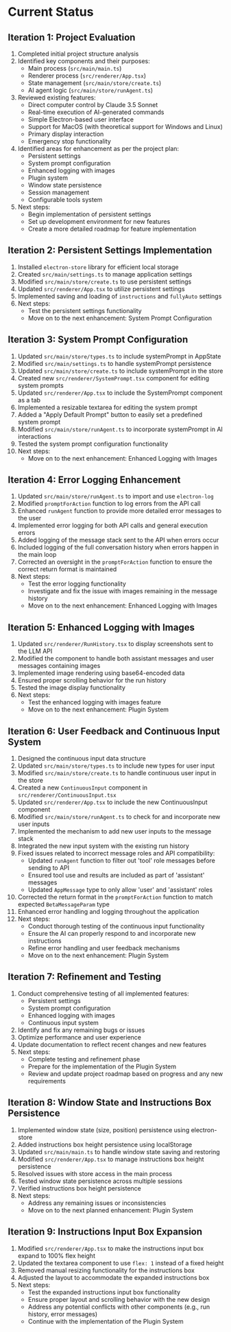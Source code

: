 # Current Status

## Iteration 1: Project Evaluation

1. Completed initial project structure analysis
2. Identified key components and their purposes:
   - Main process (`src/main/main.ts`)
   - Renderer process (`src/renderer/App.tsx`)
   - State management (`src/main/store/create.ts`)
   - AI agent logic (`src/main/store/runAgent.ts`)
3. Reviewed existing features:
   - Direct computer control by Claude 3.5 Sonnet
   - Real-time execution of AI-generated commands
   - Simple Electron-based user interface
   - Support for MacOS (with theoretical support for Windows and Linux)
   - Primary display interaction
   - Emergency stop functionality
4. Identified areas for enhancement as per the project plan:
   - Persistent settings
   - System prompt configuration
   - Enhanced logging with images
   - Plugin system
   - Window state persistence
   - Session management
   - Configurable tools system
5. Next steps:
   - Begin implementation of persistent settings
   - Set up development environment for new features
   - Create a more detailed roadmap for feature implementation

## Iteration 2: Persistent Settings Implementation

1. Installed `electron-store` library for efficient local storage
2. Created `src/main/settings.ts` to manage application settings
3. Modified `src/main/store/create.ts` to use persistent settings
4. Updated `src/renderer/App.tsx` to utilize persistent settings
5. Implemented saving and loading of `instructions` and `fullyAuto` settings
6. Next steps:
   - Test the persistent settings functionality
   - Move on to the next enhancement: System Prompt Configuration

## Iteration 3: System Prompt Configuration

1. Updated `src/main/store/types.ts` to include systemPrompt in AppState
2. Modified `src/main/settings.ts` to handle systemPrompt persistence
3. Updated `src/main/store/create.ts` to include systemPrompt in the store
4. Created new `src/renderer/SystemPrompt.tsx` component for editing system prompts
5. Updated `src/renderer/App.tsx` to include the SystemPrompt component as a tab
6. Implemented a resizable textarea for editing the system prompt
7. Added a "Apply Default Prompt" button to easily set a predefined system prompt
8. Modified `src/main/store/runAgent.ts` to incorporate systemPrompt in AI interactions
9. Tested the system prompt configuration functionality
10. Next steps:
    - Move on to the next enhancement: Enhanced Logging with Images

## Iteration 4: Error Logging Enhancement

1. Updated `src/main/store/runAgent.ts` to import and use `electron-log`
2. Modified `promptForAction` function to log errors from the API call
3. Enhanced `runAgent` function to provide more detailed error messages to the user
4. Implemented error logging for both API calls and general execution errors
5. Added logging of the message stack sent to the API when errors occur
6. Included logging of the full conversation history when errors happen in the main loop
7. Corrected an oversight in the `promptForAction` function to ensure the correct return format is maintained
8. Next steps:
   - Test the error logging functionality
   - Investigate and fix the issue with images remaining in the message history
   - Move on to the next enhancement: Enhanced Logging with Images

## Iteration 5: Enhanced Logging with Images

1. Updated `src/renderer/RunHistory.tsx` to display screenshots sent to the LLM API
2. Modified the component to handle both assistant messages and user messages containing images
3. Implemented image rendering using base64-encoded data
4. Ensured proper scrolling behavior for the run history
5. Tested the image display functionality
6. Next steps:
   - Test the enhanced logging with images feature
   - Move on to the next enhancement: Plugin System

## Iteration 6: User Feedback and Continuous Input System

1. Designed the continuous input data structure
2. Updated `src/main/store/types.ts` to include new types for user input
3. Modified `src/main/store/create.ts` to handle continuous user input in the store
4. Created a new `ContinuousInput` component in `src/renderer/ContinuousInput.tsx`
5. Updated `src/renderer/App.tsx` to include the new ContinuousInput component
6. Modified `src/main/store/runAgent.ts` to check for and incorporate new user inputs
7. Implemented the mechanism to add new user inputs to the message stack
8. Integrated the new input system with the existing run history
9. Fixed issues related to incorrect message roles and API compatibility:
   - Updated `runAgent` function to filter out 'tool' role messages before sending to API
   - Ensured tool use and results are included as part of 'assistant' messages
   - Updated `AppMessage` type to only allow 'user' and 'assistant' roles
10. Corrected the return format in the `promptForAction` function to match expected `BetaMessageParam` type
11. Enhanced error handling and logging throughout the application
12. Next steps:
    - Conduct thorough testing of the continuous input functionality
    - Ensure the AI can properly respond to and incorporate new instructions
    - Refine error handling and user feedback mechanisms
    - Move on to the next enhancement: Plugin System

## Iteration 7: Refinement and Testing

1. Conduct comprehensive testing of all implemented features:
   - Persistent settings
   - System prompt configuration
   - Enhanced logging with images
   - Continuous input system
2. Identify and fix any remaining bugs or issues
3. Optimize performance and user experience
4. Update documentation to reflect recent changes and new features
5. Next steps:
   - Complete testing and refinement phase
   - Prepare for the implementation of the Plugin System
   - Review and update project roadmap based on progress and any new requirements

## Iteration 8: Window State and Instructions Box Persistence

1. Implemented window state (size, position) persistence using electron-store
2. Added instructions box height persistence using localStorage
3. Updated `src/main/main.ts` to handle window state saving and restoring
4. Modified `src/renderer/App.tsx` to manage instructions box height persistence
5. Resolved issues with store access in the main process
6. Tested window state persistence across multiple sessions
7. Verified instructions box height persistence
8. Next steps:
   - Address any remaining issues or inconsistencies
   - Move on to the next planned enhancement: Plugin System

## Iteration 9: Instructions Input Box Expansion

1. Modified `src/renderer/App.tsx` to make the instructions input box expand to 100% flex height
2. Updated the textarea component to use `flex: 1` instead of a fixed height
3. Removed manual resizing functionality for the instructions box
4. Adjusted the layout to accommodate the expanded instructions box
5. Next steps:
   - Test the expanded instructions input box functionality
   - Ensure proper layout and scrolling behavior with the new design
   - Address any potential conflicts with other components (e.g., run history, error messages)
   - Continue with the implementation of the Plugin System
